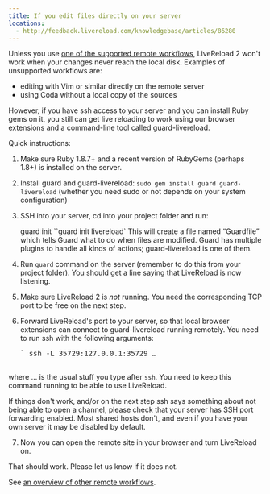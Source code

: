 ```yaml
---
title: If you edit files directly on your server
locations:
  - http://feedback.livereload.com/knowledgebase/articles/86280
---
```


Unless you use [one of the supported remote workflows](http://go.livereload.com/remote), LiveReload 2 won't work when your changes never reach the local disk. Examples of unsupported workflows are:

*   editing with Vim or similar directly on the remote server
*   using Coda without a local copy of the sources

However, if you have ssh access to your server and you can install Ruby gems on it, you still can get live reloading to work using our browser extensions and a command-line tool called guard-livereload.

Quick instructions:

1.  Make sure Ruby 1.8.7+ and a recent version of RubyGems (perhaps 1.8+) is installed on the server.

2.  Install guard and guard-livereload: `sudo gem install guard guard-livereload` (whether you need sudo or not depends on your system configuration)

3.  SSH into your server, cd into your project folder and run:

    guard init
    ``guard init livereload`</pre>
     This will create a file named “Guardfile” which tells Guard what to do when files are modified. Guard has multiple plugins to handle all kinds of actions; guard-livereload is one of them.
4.  Run `guard` command on the server (remember to do this from your project folder). You should get a line saying that LiveReload is now listening.
5.  Make sure LiveReload 2 is _not_ running. You need the corresponding TCP port to be free on the next step.
6.  Forward LiveReload's port to your server, so that local browser extensions can connect to guard-livereload running remotely. You need to run ssh with the following arguments:
    <pre>` ssh -L 35729:127.0.0.1:35729 …

 where … is the usual stuff you type after `ssh`. You need to keep this command running to be able to use LiveReload.

 If things don't work, and/or on the next step ssh says something about not being able to open a channel, please check that your server has SSH port forwarding enabled. Most shared hosts don't, and even if you have your own server it may be disabled by default.

7.  Now you can open the remote site in your browser and turn LiveReload on.

That should work. Please let us know if it does not.

See [an overview of other remote workflows](http://go.livereload.com/remote).